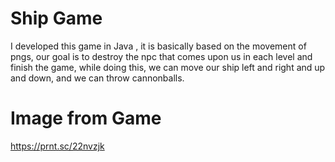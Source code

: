 # Ship Game

I developed this game in Java , it is basically based on the movement of pngs, our goal is to destroy the npc that comes upon us in each level and finish the game, while doing this, we can move our ship left and right and up and down, and we can throw cannonballs. 

# Image from Game

https://prnt.sc/22nvzjk
